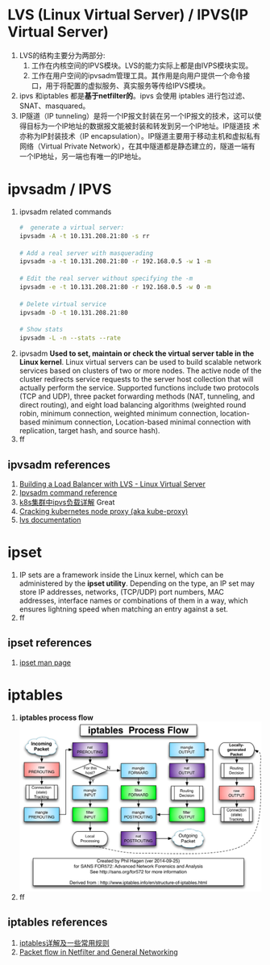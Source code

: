 # LVS (Linux Virtual Server) / IPVS(IP Virtual Server)

1. LVS的结构主要分为两部分:
   1. 工作在内核空间的IPVS模块。LVS的能力实际上都是由IVPS模块实现。
   2. 工作在用户空间的ipvsadm管理工具。其作用是向用户提供一个命令接口，用于将配置的虚拟服务、真实服务等传给IPVS模块。
2. ipvs 和iptables 都是**基于netfilter的**。ipvs 会使用 iptables 进行包过滤、SNAT、masquared。
3. IP隧道（IP tunneling）是将一个IP报文封装在另一个IP报文的技术，这可以使得目标为一个IP地址的数据报文能被封装和转发到另一个IP地址。IP隧道技 术亦称为IP封装技术（IP encapsulation）。IP隧道主要用于移动主机和虚拟私有网络（Virtual Private Network），在其中隧道都是静态建立的，隧道一端有一个IP地址，另一端也有唯一的IP地址。

# ipvsadm / IPVS
1. ipvsadm related commands
    ```bash
    #  generate a virtual server:
    ipvsadm -A -t 10.131.208.21:80 -s rr

    # Add a real server with masquerading
    ipvsadm -a -t 10.131.208.21:80 -r 192.168.0.5 -w 1 -m

    # Edit the real server without specifying the -m
    ipvsadm -e -t 10.131.208.21:80 -r 192.168.0.5 -w 0 -m

    # Delete virtual service
    ipvsadm -D -t 10.131.208.21:80

    # Show stats
    ipvsadm -L -n --stats --rate
    ```
2. ipvsadm **Used to set, maintain or check the virtual server table in the Linux kernel**. Linux virtual servers can be used to build scalable network services based on clusters of two or more nodes. The active node of the cluster redirects service requests to the server host collection that will actually perform the service. Supported functions include two protocols (TCP and UDP), three packet forwarding methods (NAT, tunneling, and direct routing), and eight load balancing algorithms (weighted round robin, minimum connection, weighted minimum connection, location-based minimum connection, Location-based minimal connection with replication, target hash, and source hash).
3. ff

## ipvsadm references
1. [Building a Load Balancer with LVS - Linux Virtual Server](http://www.linux-admins.net/2013/01/building-load-balancer-with-lvs-linux.html)
2. [Ipvsadm command reference](https://www.programmersought.com/article/9104230176/)
3. [k8s集群中ipvs负载详解](https://www.jianshu.com/p/89f126b241db?utm_campaign=maleskine&utm_content=note&utm_medium=seo_notes&utm_source=recommendation)  Great
4. [Cracking kubernetes node proxy (aka kube-proxy)](https://arthurchiao.art/blog/cracking-k8s-node-proxy/#ch_6)
5. [lvs documentation](http://www.linuxvirtualserver.org/Documents.html)


# ipset
1. IP sets are a framework inside the Linux kernel, which can be administered by the **ipset utility**. Depending on the type, an IP set may store IP addresses, networks, (TCP/UDP) port numbers, MAC addresses, interface names or combinations of them in a way, which ensures lightning speed when matching an entry against a set.
2. ff


## ipset references
1. [ipset man page](https://ipset.netfilter.org/ipset.man.html)


# iptables
1. **iptables process flow**
    ![iptables process flow](images/iptables.png)
2. ff

## iptables references
1. [iptables详解及一些常用规则](https://www.jianshu.com/p/ee4ee15d3658)
2. [Packet flow in Netfilter and General Networking](https://upload.wikimedia.org/wikipedia/commons/3/37/Netfilter-packet-flow.svg)